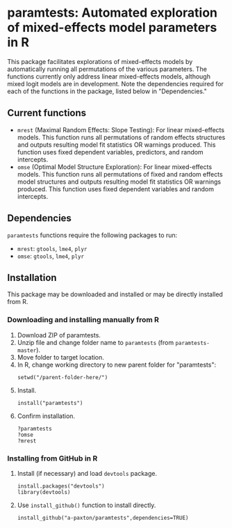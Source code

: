 # paramtests: Automated exploration of mixed-effects model parameters in R

This package facilitates explorations of mixed-effects models by automatically running all permutations of the various parameters. The functions currently only address linear mixed-effects models, although mixed logit models are in development. Note the dependencies required for each of the functions in the package, listed below in "Dependencies."

## Current functions
* `mrest` (Maximal Random Effects: Slope Testing): For linear mixed-effects models. This function runs all permutations of random effects structures and outputs resulting model fit statistics OR warnings produced. This function uses fixed dependent variables, predictors, and random intercepts.
* `omse` (Optimal Model Structure Exploration): For linear mixed-effects models. This function runs all permutations of fixed and random effects model structures and outputs resulting model fit statistics OR warnings produced. This function uses fixed dependent variables and random intercepts.

## Dependencies
`paramtests` functions require the following packages to run:
* `mrest`: `gtools`, `lme4`, `plyr`
* `omse`: `gtools`, `lme4`, `plyr`

## Installation
This package may be downloaded and installed or may be directly installed from R.

### Downloading and installing manually from R
1. Download ZIP of paramtests.
2. Unzip file and change folder name to `paramtests` (from `paramtests-master`).
3. Move folder to target location.
4. In R, change working directory to new parent folder for "paramtests": 
	```
	setwd("/parent-folder-here/")
	```
5. Install.
	```
	install("paramtests")
	```
6. Confirm installation.
	```
	?paramtests
	?omse
	?mrest
	```

### Installing from GitHub in R
1. Install (if necessary) and load `devtools` package.
	```
	install.packages("devtools")
	library(devtools)
	```
2. Use `install_github()` function to install directly.
	```
	install_github("a-paxton/paramtests",dependencies=TRUE)
	```
